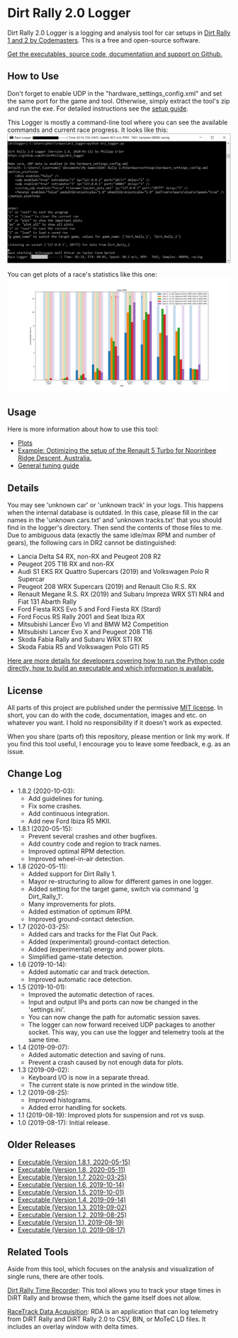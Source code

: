 # Dirt Rally 2.0 Logger #

Dirt Rally 2.0 Logger is a logging and analysis tool for car setups in [Dirt Rally 1 and 2 by Codemasters](https://dirtrally2.com/). 
This is a free and open-source software.

[Get the executables, source code, documentation and support on Github.](https://github.com/ErlerPhilipp/dr2_logger)


## How to Use ##

Don't forget to enable UDP in the "hardware_settings_config.xml" and set the same port for the game and tool. Otherwise, simply extract the tool's zip and run the exe. For detailed instructions see the [setup guide](docs/setup.md).

This Logger is mostly a command-line tool where you can see the available commands and current race progress. It looks like this:
![dr2logger](img/dr2logger.png)

You can get plots of a race's statistics like this one:
![dr2logger](img/plots/final/RPM_Histogram_per_Gear_-_Renault_5_Turbo_on_AU,_Monaro,_Noorinbee_Ridge_Descent.png)


## Usage ##

Here is more information about how to use this tool:
- [Plots](docs/plots_description.md)
- [Example: Optimizing the setup of the Renault 5 Turbo for Noorinbee Ridge Descent, Australia.](docs/example.md)
- [General tuning guide](docs/tuning_guide.md)


## Details ##

You may see 'unknown car' or 'unknown track' in your logs. This happens when the internal database is outdated. In this case, please fill in the car names in the 'unknown cars.txt' and 'unknown tracks.txt' that you should find in the logger's directory. Then send the contents of those files to me.
Due to ambiguous data (exactly the same idle/max RPM and number of gears), the following cars in DR2 cannot be distinguished:
- Lancia Delta S4 RX, non-RX and Peugeot 208 R2
- Peugeot 205 T16 RX and non-RX
- Audi S1 EKS RX Quattro Supercars (2019) and Volkswagen Polo R Supercar
- Peugeot 208 WRX Supercars (2019) and Renault Clio R.S. RX
- Renault Megane R.S. RX (2019) and Subaru Impreza WRX STI NR4 and Fiat 131 Abarth Rally 
- Ford Fiesta RXS Evo 5 and Ford Fiesta RX (Stard)
- Ford Focus RS Rally 2001 and Seat Ibiza RX
- Mitsubishi Lancer Evo VI and BMW M2 Competition
- Mitsubishi Lancer Evo X and Peugeot 208 T16
- Skoda Fabia Rally and Subaru WRX STI RX
- Skoda Fabia R5 and Volkswagen Polo GTI R5

[Here are more details for developers covering how to run the Python code directly, how to build an executable and which information is available.](docs/implementation.md)


## License ##

All parts of this project are published under the permissive [MIT license](./LICENSE). In short, you can do with the code, documentation, images and etc. on whatever you want. I hold no responsibility if it doesn't work as expected.

When you share (parts of) this repository, please mention or link my work. If you find this tool useful, I encourage you to leave some feedback, e.g. as an issue.


## Change Log ##

- 1.8.2 (2020-10-03):
    - Add guidelines for tuning.
    - Fix some crashes.
    - Add continuous integration.
    - Add new Ford Ibiza R5 MKII.
- 1.8.1 (2020-05-15):
    - Prevent several crashes and other bugfixes.
    - Add country code and region to track names.
    - Improved optimal RPM detection.
    - Improved wheel-in-air detection.
- 1.8 (2020-05-11):
    - Added support for Dirt Rally 1.
    - Mayor re-structuring to allow for different games in one logger.
    - Added setting for the target game, switch via command 'g Dirt_Rally_1'.
    - Many improvements for plots.
    - Added estimation of optimum RPM.
    - Improved ground-contact detection.
- 1.7 (2020-03-25):
    - Added cars and tracks for the Flat Out Pack.
    - Added (experimental) ground-contact detection.
    - Added (experimental) energy and power plots.
    - Simplified game-state detection.
- 1.6 (2019-10-14):
    - Added automatic car and track detection.
    - Improved automatic race detection.
- 1.5 (2019-10-01): 
    - Improved the automatic detection of races.
    - Input and output IPs and ports can now be changed in the 'settings.ini'.
    - You can now change the path for automatic session saves.
    - The logger can now forward received UDP packages to another socket. This way, you can use the logger and telemetry tools at the same time.
- 1.4 (2019-09-07): 
    - Added automatic detection and saving of runs.
    - Prevent a crash caused by not enough data for plots.
- 1.3 (2019-09-02): 
    - Keyboard I/O is now in a separate thread.
    - The current state is now printed in the window title.
- 1.2 (2019-08-25): 
    - Improved histograms.
    - Added error handling for sockets.
- 1.1 (2019-08-19): Improved plots for suspension and rot vs susp.
- 1.0 (2019-08-17): Initial release.


## Older Releases ##

- [Executable (Version 1.8.1, 2020-05-15)](https://philipperler.net/dr2_logger_1_8_1/)
- [Executable (Version 1.8, 2020-05-11)](https://philipperler.net/dr2_logger_1_8/)
- [Executable (Version 1.7, 2020-03-25)](https://philipperler.net/dr2logger_1_7/)
- [Executable (Version 1.6, 2019-10-14)](https://philipperler.net/dr2logger_1_6/)
- [Executable (Version 1.5, 2019-10-01)](https://philipperler.net/dr2logger_1_5/)
- [Executable (Version 1.4, 2019-09-14)](https://philipperler.net/dr2logger_1_4/)
- [Executable (Version 1.3, 2019-09-02)](https://philipperler.net/dr2logger_1_3/)
- [Executable (Version 1.2, 2019-08-25)](https://philipperler.net/dr2logger_1_2/)
- [Executable (Version 1.1, 2019-08-19)](https://philipperler.net/dr2logger_1_1/)
- [Executable (Version 1.0, 2019-08-17)](https://philipperler.net/dr2logger_1_0/)


## Related Tools ##

Aside from this tool, which focuses on the analysis and visualization of single runs, there are other tools.

[Dirt Rally Time Recorder](https://github.com/soong-construction/dirt-rally-time-recorder):
This tool allows you to track your stage times in DiRT Rally and browse them, which the game itself does not allow.

[RaceTrack Data Acquisition](https://www.racedepartment.com/downloads/racetrack-data-acquisition-rda.26829/):
RDA is an application that can log telemetry from DiRT Rally and DiRT Rally 2.0 to CSV, BIN, or MoTeC LD files.
It includes an overlay window with delta times.


